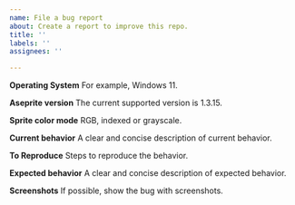 ```yaml
---
name: File a bug report
about: Create a report to improve this repo.
title: ''
labels: ''
assignees: ''

---
```


**Operating System**
For example, Windows 11.

**Aseprite version**
The current supported version is 1.3.15.

**Sprite color mode**
RGB, indexed or grayscale.

**Current behavior**
A clear and concise description of current behavior.

**To Reproduce**
Steps to reproduce the behavior.

**Expected behavior**
A clear and concise description of expected behavior.

**Screenshots**
If possible, show the bug with screenshots.